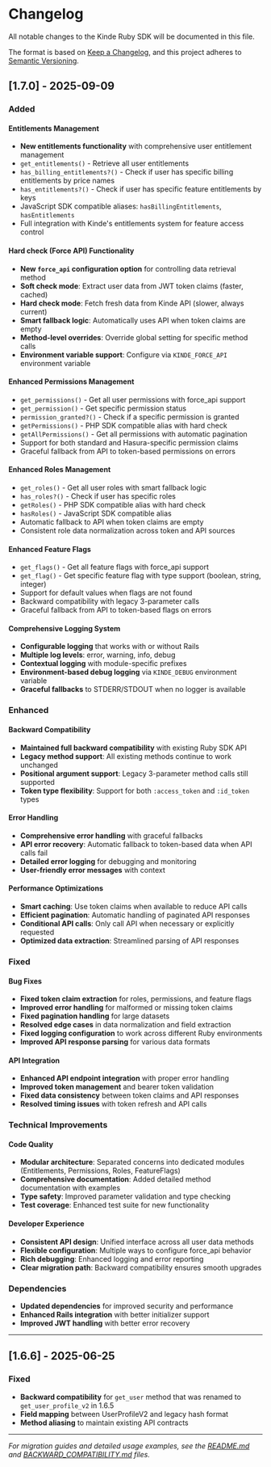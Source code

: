 # Changelog

All notable changes to the Kinde Ruby SDK will be documented in this file.

The format is based on [Keep a Changelog](https://keepachangelog.com/en/1.0.0/),
and this project adheres to [Semantic Versioning](https://semver.org/spec/v2.0.0.html).

## [1.7.0] - 2025-09-09

### Added

#### Entitlements Management
- **New entitlements functionality** with comprehensive user entitlement management
- `get_entitlements()` - Retrieve all user entitlements
- `has_billing_entitlements?()` - Check if user has specific billing entitlements by price names
- `has_entitlements?()` - Check if user has specific feature entitlements by keys
- JavaScript SDK compatible aliases: `hasBillingEntitlements`, `hasEntitlements`
- Full integration with Kinde's entitlements system for feature access control

#### Hard check (Force API) Functionality
- **New `force_api` configuration option** for controlling data retrieval method
- **Soft check mode**: Extract user data from JWT token claims (faster, cached)
- **Hard check mode**: Fetch fresh data from Kinde API (slower, always current)
- **Smart fallback logic**: Automatically uses API when token claims are empty
- **Method-level overrides**: Override global setting for specific method calls
- **Environment variable support**: Configure via `KINDE_FORCE_API` environment variable

#### Enhanced Permissions Management
- `get_permissions()` - Get all user permissions with force_api support
- `get_permission()` - Get specific permission status
- `permission_granted?()` - Check if a specific permission is granted
- `getPermissions()` - PHP SDK compatible alias with hard check
- `getAllPermissions()` - Get all permissions with automatic pagination
- Support for both standard and Hasura-specific permission claims
- Graceful fallback from API to token-based permissions on errors

#### Enhanced Roles Management
- `get_roles()` - Get all user roles with smart fallback logic
- `has_roles?()` - Check if user has specific roles
- `getRoles()` - PHP SDK compatible alias with hard check
- `hasRoles()` - JavaScript SDK compatible alias
- Automatic fallback to API when token claims are empty
- Consistent role data normalization across token and API sources

#### Enhanced Feature Flags
- `get_flags()` - Get all feature flags with force_api support
- `get_flag()` - Get specific feature flag with type support (boolean, string, integer)
- Support for default values when flags are not found
- Backward compatibility with legacy 3-parameter calls
- Graceful fallback from API to token-based flags on errors

#### Comprehensive Logging System
- **Configurable logging** that works with or without Rails
- **Multiple log levels**: error, warning, info, debug
- **Contextual logging** with module-specific prefixes
- **Environment-based debug logging** via `KINDE_DEBUG` environment variable
- **Graceful fallbacks** to STDERR/STDOUT when no logger is available

### Enhanced

#### Backward Compatibility
- **Maintained full backward compatibility** with existing Ruby SDK API
- **Legacy method support**: All existing methods continue to work unchanged
- **Positional argument support**: Legacy 3-parameter method calls still supported
- **Token type flexibility**: Support for both `:access_token` and `:id_token` types

#### Error Handling
- **Comprehensive error handling** with graceful fallbacks
- **API error recovery**: Automatic fallback to token-based data when API calls fail
- **Detailed error logging** for debugging and monitoring
- **User-friendly error messages** with context

#### Performance Optimizations
- **Smart caching**: Use token claims when available to reduce API calls
- **Efficient pagination**: Automatic handling of paginated API responses
- **Conditional API calls**: Only call API when necessary or explicitly requested
- **Optimized data extraction**: Streamlined parsing of API responses

### Fixed

#### Bug Fixes
- **Fixed token claim extraction** for roles, permissions, and feature flags
- **Improved error handling** for malformed or missing token claims
- **Fixed pagination handling** for large datasets
- **Resolved edge cases** in data normalization and field extraction
- **Fixed logging configuration** to work across different Ruby environments
- **Improved API response parsing** for various data formats

#### API Integration
- **Enhanced API endpoint integration** with proper error handling
- **Improved token management** and bearer token validation
- **Fixed data consistency** between token claims and API responses
- **Resolved timing issues** with token refresh and API calls

### Technical Improvements

#### Code Quality
- **Modular architecture**: Separated concerns into dedicated modules (Entitlements, Permissions, Roles, FeatureFlags)
- **Comprehensive documentation**: Added detailed method documentation with examples
- **Type safety**: Improved parameter validation and type checking
- **Test coverage**: Enhanced test suite for new functionality

#### Developer Experience
- **Consistent API design**: Unified interface across all user data methods
- **Flexible configuration**: Multiple ways to configure force_api behavior
- **Rich debugging**: Enhanced logging and error reporting
- **Clear migration path**: Backward compatibility ensures smooth upgrades

### Dependencies
- **Updated dependencies** for improved security and performance
- **Enhanced Rails integration** with better initializer support
- **Improved JWT handling** with better error recovery

---

## [1.6.6] - 2025-06-25

### Fixed
- **Backward compatibility** for `get_user` method that was renamed to `get_user_profile_v2` in 1.6.5
- **Field mapping** between UserProfileV2 and legacy hash format
- **Method aliasing** to maintain existing API contracts

---

*For migration guides and detailed usage examples, see the [README.md](README.md) and [BACKWARD_COMPATIBILITY.md](BACKWARD_COMPATIBILITY.md) files.*

